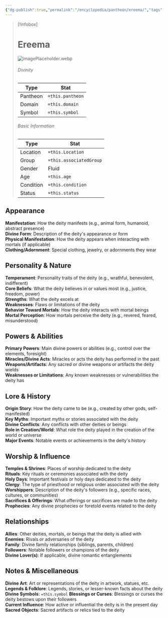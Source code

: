 ```yaml
---
{"dg-publish":true,"permalink":"/encyclopedia/pantheon/ereema/","tags":["Diety"]}
---
```


> [!infobox]
> # Ereema
> ![imagePlaceholder.webp](/img/user/Assets/imagePlaceholder.webp)
> ###### Divinity
> Type | Stat |
> ---|---|
> Pantheon | `=this.pantheon` |
> Domain | `=this.domain` |
> Symbol | `=this.symbol` |
> ###### Basic Information
> Type |  Stat |
> ---|---|
> Location | `=this.Location` |
> Group | `=this.associatedGroup` |
> Gender | Fluid |
> Age | `=this.age` |
> Condition | `=this.condition` |
> Status | `=this.status` |
## Appearance
**Manifestation**:  How the deity manifests (e.g., animal form, humanoid, abstract presence)   
**Divine Form**:  Description of the deity's appearance or form   
**Physical Manifestation**:  How the deity appears when interacting with mortals (if applicable)   
**Clothing/Adornment**:  Special clothing, jewelry, or adornments they wear   

 

## Personality & Nature
**Temperament**:  Personality traits of the deity (e.g., wrathful, benevolent, indifferent)   
**Core Beliefs**:  What the deity believes in or values most (e.g., justice, freedom, power)   
**Strengths**:  What the deity excels at   
**Weaknesses**:  Flaws or limitations of the deity   
**Behavior Toward Mortals**:  How the deity interacts with mortal beings   
**Mortal Perception**:  How mortals perceive the deity (e.g., revered, feared, misunderstood)   

 

## Powers & Abilities
**Primary Powers**:  Main divine powers or abilities (e.g., control over the elements, foresight)   
**Miracles/Divine Acts**:  Miracles or acts the deity has performed in the past   
**Weapons/Artifacts**:  Any sacred or divine weapons or artifacts the deity wields   
**Weaknesses or Limitations**:  Any known weaknesses or vulnerabilities the deity has   

 

## Lore & History
**Origin Story**:  How the deity came to be (e.g., created by other gods, self-manifested)   
**Key Myths**:  Important myths or stories associated with the deity   
**Divine Conflicts**:  Any conflicts with other deities or beings   
**Role in Creation/World**:  What role the deity played in the creation of the world or universe   
**Major Events**:  Notable events or achievements in the deity's history   

 

## Worship & Influence
**Temples & Shrines**:  Places of worship dedicated to the deity   
**Rituals**:  Key rituals or ceremonies associated with the deity   
**Holy Days**:  Important festivals or holy days dedicated to the deity   
**Clergy**:  The type of priesthood or religious order associated with the deity   
**Worshippers**:  Description of the deity's followers (e.g., specific races, cultures, or communities)   
**Sacrifices & Offerings**:  What offerings or sacrifices are made to the deity   
**Prophecies**:  Any divine prophecies or foretold events related to the deity   

 

## Relationships
**Allies**:  Other deities, mortals, or beings that the deity is allied with   
**Enemies**:  Rivals or adversaries of the deity   
**Family**:  Divine family relationships (siblings, parents, children)   
**Followers**:  Notable followers or champions of the deity   
**Divine Lover(s)**:  If applicable, divine romantic entanglements   

 

## Notes & Miscellaneous
**Divine Art**:  Art or representations of the deity in artwork, statues, etc.   
**Legends & Folklore**:  Legends, stories, or lesser-known facts about the deity   
**Divine Symbols**: `=this.symbol`
**Blessings or Curses**:  Blessings or curses the deity bestows upon their followers   
**Current Influence**:  How active or influential the deity is in the present day   
 **Sacred Objects**:  Sacred artifacts or relics tied to the deity   